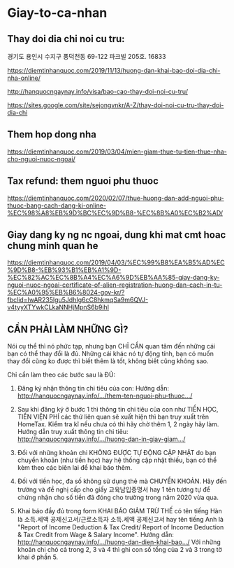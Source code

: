 # Giay-to-ca-nhan

## Thay doi dia chi noi cu tru:

경기도 용인시 수지구 풍덕천동 69-122 파크빌 205호. 16833

https://diemtinhanquoc.com/2019/11/13/huong-dan-khai-bao-doi-dia-chi-nha-online/

http://hanquocngaynay.info/visa/bao-cao-thay-doi-noi-cu-tru/

https://sites.google.com/site/sejongvnkr/A-Z/thay-doi-noi-cu-tru-thay-doi-dia-chi

## Them hop dong nha

https://diemtinhanquoc.com/2019/03/04/mien-giam-thue-tu-tien-thue-nha-cho-nguoi-nuoc-ngoai/

## Tax refund: them nguoi phu thuoc

https://diemtinhanquoc.com/2020/02/07/thue-huong-dan-add-nguoi-phu-thuoc-bang-cach-dang-ki-online-%EC%98%A8%EB%9D%BC%EC%9D%B8-%EC%8B%A0%EC%B2%AD/

## Giay dang ky ng nc ngoai, dung khi mat cmt hoac chung minh quan he

https://diemtinhanquoc.com/2019/04/03/%EC%99%B8%EA%B5%AD%EC%9D%B8-%EB%93%B1%EB%A1%9D-%EC%82%AC%EC%8B%A4%EC%A6%9D%EB%AA%85-giay-dang-ky-nguoi-nuoc-ngoai-certificate-of-alien-registration-huong-dan-cach-in-tu-%EC%A0%95%EB%B6%8024-gov-kr/?fbclid=IwAR235lgu5JdhIg6cC8hkmqSa9m6QVJ-v4tyyXTYwkCLkaNNHjMpnS6b9ihI

## CẦN PHẢI LÀM NHỮNG GÌ?

Nói cụ thể thì nó phức tạp, nhưng bạn CHỈ CẦN quan tâm đến những cái bạn có thể thay đổi là đủ. Những cái khác nó tự động tính, bạn có muốn thay đổi cũng ko được thì biết thêm là tốt, không biết cũng không sao.

Chỉ cần làm theo các bước sau là ĐỦ:

1. Đăng ký nhận thông tin chi tiêu của con:
Hướng dẫn: http://hanquocngaynay.info/.../them-ten-nguoi-phu-thuoc.../

2. Sau khi đăng ký ở bước 1 thì thông tin chi tiêu của con như TIỀN HỌC, TIỀN VIỆN PHÍ các thứ liên quan sẽ xuất hiện thì bạn truy xuất trên HomeTax. Kiểm tra kĩ nếu chưa có thì hãy chờ thêm 1, 2 ngày hãy làm.
Hướng dẫn truy xuất thông tin chi tiêu: http://hanquocngaynay.info/.../huong-dan-in-giay-giam.../

3. Đối với những khoản chi KHÔNG ĐƯỢC TỰ ĐỘNG CẬP NHẬT do bạn chuyển khoản (như tiền học) hay hệ thống cập nhật thiếu, bạn có thể kèm theo các biên lai để khai báo thêm.

4. Đối với tiền học, đa số không sử dụng thẻ mà CHUYỂN KHOẢN. Hãy đến trường và đề nghị cấp cho giấy 교육남입증명서 hay 1 tên tương tự để chứng nhận cho số tiền đã đóng cho trường trong năm 2020 vừa qua.

5. Khai báo đầy đủ trong form KHAI BÁO GIẢM TRỪ THẾ có tên tiếng Hàn là 소득.세액 공제신고서/근로소득자 소득.세액 공제신고서 hay tên tiếng Anh là "Report of Income Deduction & Tax Credit/ Report of Income Deduction & Tax Credit from Wage & Salary Income".
Hướng dẫn: http://hanquocngaynay.info/.../huong-dan-dien-khai-bao.../
Với những khoản chi chó cả trong 2, 3 và 4 thì ghi con số tổng của 2 và 3 trong tờ khai ở phần 5.
